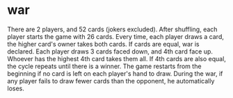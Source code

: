 # war

There are 2 players, and 52 cards (jokers excluded).
After shuffling, each player starts the game with 26 cards.
Every time, each player draws a card, the higher card's owner takes both cards.
If cards are equal, war is declared. Each player draws 3 cards faced down, and 4th card face up.
Whoever has the highest 4th card takes them all.
If 4th cards are also equal, the cycle repeats until there is a winner. 
The game restarts from the beginning if no card is left on each player's hand to draw.
During the war, if any player fails to draw fewer cards than the opponent, he automatically loses.
